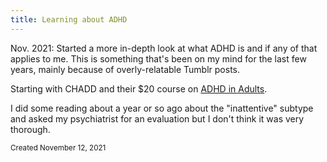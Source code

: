 ```yaml
---
title: Learning about ADHD
---
```


Nov. 2021: Started a more in-depth look at what ADHD is and if any of that applies to me. This is something that's been on my mind for the last few years, mainly because of overly-relatable Tumblr posts. 

Starting with CHADD and their $20 course on [ADHD in Adults](https://chadd.org/adult-to-adult/).

I did some reading about a year or so ago about the "inattentive" subtype and asked my psychiatrist for an evaluation but I don't think it was very thorough.



<small>Created November 12, 2021</small>